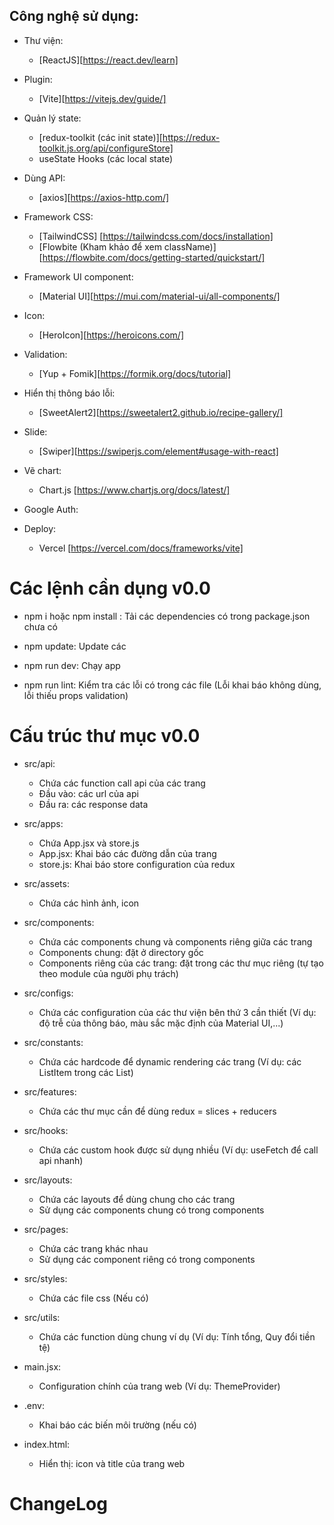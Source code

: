 

## Công nghệ sử dụng:

- Thư viện:

  - [ReactJS][https://react.dev/learn]

- Plugin:

  - [Vite][https://vitejs.dev/guide/]

- Quản lý state:

  - [redux-toolkit (các init state)][https://redux-toolkit.js.org/api/configureStore]
  - useState Hooks (các local state)

- Dùng API:

  - [axios][https://axios-http.com/]

- Framework CSS:

  - [TailwindCSS] [https://tailwindcss.com/docs/installation]
  - [Flowbite (Kham khảo để xem className)][https://flowbite.com/docs/getting-started/quickstart/]

- Framework UI component:

  - [Material UI][https://mui.com/material-ui/all-components/]

- Icon:

  - [HeroIcon][https://heroicons.com/]

- Validation:

  - [Yup + Fomik][https://formik.org/docs/tutorial]

- Hiển thị thông báo lỗi:

  - [SweetAlert2][https://sweetalert2.github.io/recipe-gallery/]

- Slide:

  - [Swiper][https://swiperjs.com/element#usage-with-react]

- Vẽ chart:

  - Chart.js [https://www.chartjs.org/docs/latest/]

- Google Auth: <Optional>

- Deploy:
  - Vercel [https://vercel.com/docs/frameworks/vite]

# Các lệnh cần dụng v0.0

- npm i hoặc npm install : Tải các dependencies có trong package.json chưa có

- npm update: Update các

- npm run dev: Chạy app

- npm run lint: Kiểm tra các lỗi có trong các file (Lỗi khai báo không dùng, lỗi thiếu props validation)

# Cấu trúc thư mục v0.0

- src/api:

  - Chứa các function call api của các trang
  - Đầu vào: các url của api
  - Đầu ra: các response data

- src/apps:

  - Chứa App.jsx và store.js
  - App.jsx: Khai báo các đường dẫn của trang
  - store.js: Khai báo store configuration của redux

- src/assets:

  - Chứa các hình ảnh, icon

- src/components:

  - Chứa các components chung và components riêng giữa các trang
  - Components chung: đặt ở directory gốc
  - Components riêng của các trang: đặt trong các thư mục riêng (tự tạo theo module của người phụ trách)

- src/configs:

  - Chứa các configuration của các thư viện bên thứ 3 cần thiết (Ví dụ: độ trễ của thông báo, màu sắc mặc định của Material UI,...)

- src/constants:

  - Chứa các hardcode để dynamic rendering các trang (Ví dụ: các ListItem trong các List)

- src/features:

  - Chứa các thư mục cần để dùng redux = slices + reducers

- src/hooks:

  - Chứa các custom hook được sử dụng nhiều (Ví dụ: useFetch để call api nhanh)

- src/layouts:

  - Chứa các layouts để dùng chung cho các trang
  - Sử dụng các components chung có trong components

- src/pages:

  - Chứa các trang khác nhau
  - Sử dụng các component riêng có trong components

- src/styles:

  - Chứa các file css (Nếu có)

- src/utils:

  - Chứa các function dùng chung ví dụ (Ví dụ: Tính tổng, Quy đổi tiền tệ)

- main.jsx:

  - Configuration chính của trang web (Ví dụ: ThemeProvider)

- .env:

  - Khai báo các biến môi trường (nếu có)

- index.html:

  - Hiển thị: icon và title của trang web

# ChangeLog
